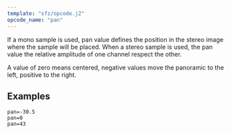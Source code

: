 ```yaml
---
template: "sfz/opcode.j2"
opcode_name: "pan"
---
```

If a mono sample is used, pan value defines the position in the stereo image
where the sample will be placed. When a stereo sample is used, the pan value the
relative amplitude of one channel respect the other.

A value of zero means centered, negative values move the panoramic to the left,
positive to the right.

## Examples

```sfz
pan=-30.5
pan=0
pan=43
```

